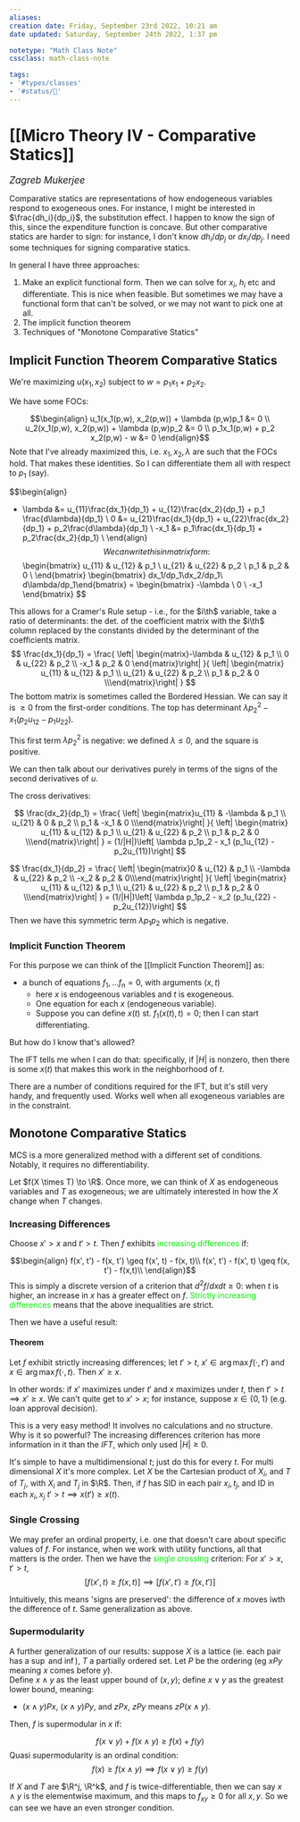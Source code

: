 ```yaml
---
aliases:
creation date: Friday, September 23rd 2022, 10:21 am
date updated: Saturday, September 24th 2022, 1:37 pm

notetype: "Math Class Note"
cssclass: math-class-note

tags: 
- '#types/classes'
- '#status/🚧'
---
```


# [[Micro Theory IV - Comparative Statics]]
<span style = "font-size:120%"><i >Zagreb Mukerjee </i></span>

Comparative statics are representations of how endogeneous variables respond to exogeneous ones. For instance, I might be interested in $\frac{dh_i}{dp_i}$, the substitution effect. I happen to know the sign of this, since the expenditure function is concave. But other comparative statics are harder to sign: for instance, I don't know $dh_i/dp_j$ or $dx_i/dp_j$. I need some techniques for signing comparative statics. 

In general I have three approaches:
1) Make an explicit functional form. Then we can solve for $x_i$, $h_i$ etc and differentiate. This is nice when feasible. But sometimes we may have a functional form that can't be solved, or we may not want to pick one at all. 
2) The implicit function theorem
3) Techniques of "Monotone Comparative Statics"

## Implicit Function Theorem Comparative Statics

We're maximizing $u(x_1, x_2)$ subject to $w = p_1 x_1 + p_2 x_2$. 

We have some FOCs: 

$$\begin{align}
u_1(x_1(p,w), x_2(p,w)) + \lambda (p,w)p_1 &= 0 \\
u_2(x_1(p,w), x_2(p,w)) + \lambda (p,w)p_2 &= 0 \\
p_1x_1(p,w) + p_2 x_2(p,w) - w &= 0
\end{align}$$
Note that I've already maximized this, i.e. $x_1, x_2, \lambda$ are such that the FOCs hold. That makes these identities. So I can differentiate them all with respect to $p_1$ (say). 

$$\begin{align}
 - \lambda &= u_{11}\frac{dx_1}{dp_1} + u_{12}\frac{dx_2}{dp_1} + p_1 \frac{d\lambda}{dp_1} \\
0 &= u_{21}\frac{dx_1}{dp_1} + u_{22}\frac{dx_2}{dp_1} + p_2\frac{d\lambda}{dp_1} \\
-x_1 &= p_1\frac{dx_1}{dp_1} + p_2\frac{dx_2}{dp_1} \\
\end{align}$$
We can write this in matrix form: 
$$
\begin{bmatrix} 
u_{11} & u_{12} & p_1 \\ 
u_{21} & u_{22} & p_2 \\ 
p_1 & p_2 & 0 \\
\end{bmatrix}
\begin{bmatrix} dx_1/dp_1\\dx_2/dp_1\\ d\lambda/dp_1\end{bmatrix} = \begin{bmatrix} 
-\lambda \\ 0 \\ -x_1
\end{bmatrix}
$$

This allows for a Cramer's Rule setup - i.e., for the $i\th$ variable, take a ratio of determinants: the det. of the coefficient matrix with the $i\th$ column replaced by the constants divided by the determinant of the coefficients matrix. 
$$
\frac{dx_1}{dp_1} = \frac{
	\left| \begin{matrix}-\lambda & u_{12} & p_1 \\ 0 & u_{22} & p_2 \\ -x_1 & p_2 & 0 \end{matrix}\right|
}{
	\left| \begin{matrix} u_{11} & u_{12} & p_1 \\ 
u_{21} & u_{22} & p_2 \\ 
p_1 & p_2 & 0 \\\end{matrix}\right|
}
$$
The bottom matrix is sometimes called the Bordered Hessian. We can say it is $\geq 0$ from the first-order conditions. 
The top has determinant $\lambda p_2^2 - x_1(p_2u_{12} - p_1u_{22})$. 

This first term $\lambda p_2^2$ is negative: we defined $\lambda \leq 0$, and the square is positive. 

We can then talk about our derivatives purely in terms of the signs of the second derivatives of $u$. 

The cross derivatives: 

$$
\frac{dx_2}{dp_1} = \frac{
	\left| \begin{matrix}u_{11} & -\lambda & p_1 \\ 
u_{21} & 0 & p_2 \\ 
p_1 & -x_1 & 0 \\\end{matrix}\right|
}{
	\left| \begin{matrix} u_{11} & u_{12} & p_1 \\ 
u_{21} & u_{22} & p_2 \\ 
p_1 & p_2 & 0 \\\end{matrix}\right|
} = (1/|H|)\left[ \lambda p_1p_2 - x_1 (p_1u_{12} -p_2u_{11})\right]
$$

$$
\frac{dx_1}{dp_2} = \frac{
	\left| \begin{matrix}0 & u_{12} & p_1 \\ 
-\lambda & u_{22} & p_2 \\ 
-x_2 & p_2 & 0\\\end{matrix}\right|
}{
	\left| \begin{matrix} u_{11} & u_{12} & p_1 \\ 
u_{21} & u_{22} & p_2 \\ 
p_1 & p_2 & 0 \\\end{matrix}\right|
} = (1/|H|)\left[ \lambda p_1p_2 - x_2 (p_1u_{22} -p_2u_{12})\right]
$$
Then we have this symmetric term $\lambda p_1p_2$ which is negative. 

### Implicit Function Theorem

For this purpose we can think of the [[Implicit Function Theorem]] as: 
- a bunch of equations $f_1, \ldots f_n = 0$, with arguments $(x,t)$ 
	- here $x$ is endogeenous variables and $t$ is exogeneous. 
	- One equation for each $x$ (endogeneous variable). 
	- Suppose you can define $x(t)$ st. $f_1(x(t),t) = 0$; then I can start differentiating. 

But how do I know that's allowed?

The IFT tells me when I can do that: specifically, if $|H|$ is nonzero, then there is some $x(t)$ that makes this work in the neighborhood of $t$. 

There are a number of conditions required for the IFT, but it's still very handy, and frequently used. Works well when all exogeneous variables are in the constraint. 



## Monotone Comparative Statics

MCS is a more generalized method with a different set of conditions. Notably, it requires no differentiability. 

Let $f(X \times T) \to \R$. Once more, we can think of $X$ as endogeneous variables and $T$ as exogeneous; we are ultimately interested in how the $X$ change when $T$ changes. 


### Increasing Differences

Choose $x' > x$ and $t' > t$. Then $f$ exhibits <font color=gree>increasing differences</font> if: 

$$\begin{align}
f(x', t') - f(x, t') \geq f(x', t) - f(x, t)\\
f(x', t') - f(x', t) \geq f(x, t') - f(x,t)\\
\end{align}$$
This is simply a discrete version of a criterion that $d^2f/dxdt \geq 0$: when $t$ is higher, an increase in $x$ has a greater effect on $f$. <font color=gree>Strictly increasing differences</font> means that the above inequalities are strict. 


Then we have a useful result:

#### Theorem

Let $f$ exhibit strictly increasing differences; let $t' > t$, $x' \in \arg \max f(\cdot, t')$ and $x \in \arg \max f(\cdot, t)$. Then $x' \geq x$. 

In other words: if $x'$ maximizes under $t'$ and $x$ maximizes under $t$, then $t' > t \implies x' \geq x$. 
We can't quite get to $x'>x$; for instance, suppose $x \in \{0,1\}$ (e.g. loan approval decision). 

This is a very easy method! It involves no calculations and no structure. Why is it so powerful? The increasing differences criterion has more information in it than the $IFT$, which only used $|H| \geq 0$. 

It's simple to have a multidimensional $t$; just do this for every $t$. For multi dimensional $X$ it's more complex. Let $X$ be the Cartesian product of $X_i$, and $T$ of $T_j$, with $X_i$ and $T_j$ in $\R$. Then, if $f$ has SID in each pair $x_i, t_j$, and ID in each $x_i, x_j$ $t' > t \implies x(t') \geq x(t)$. 


### Single Crossing

We may prefer an ordinal property, i.e. one that doesn't care about specific values of $f$. For instance, when we work with utility functions, all that matters is the order. Then we have the <font color=gree>single crossing</font> criterion: For $x' > x$, $t' > t$, 
$$[f(x', t) \geq f(x, t)] \implies [f(x', t') \geq f(x, t')]$$

Intuitively, this means 'signs are preserved': the difference of $x$ moves iwth the difference of $t$. Same generalization as above. 


### Supermodularity

A further generalization of our results: suppose $X$ is a lattice (ie. each pair has a $\sup$ and $\inf$), $T$ a partially ordered set. Let $P$ be the ordering (eg $xPy$ meaning $x$ comes before $y$).  
Define $x \land y$ as the least upper bound of $(x,y)$; define $x \lor y$ as the greatest lower bound, meaning:
- $(x \land y)Px$, $(x\land y)Py$, and $zPx$, $zPy$ means $zP(x\land y)$. 


Then, $f$ is supermodular in $x$ if: 

$$ f(x \lor y ) + f(x \land y) \geq f(x) + f(y) $$
Quasi supermodularity is an ordinal condition: 
$$ f(x) \geq f(x \land y) \implies f(x \lor y) \geq f(y)$$


If $X$ and $T$ are $\R^j, \R^k$, and $f$ is twice-differentiable, then we can say $x \land y$ is the elementwise maximum, and this maps to $f_{xy} \geq 0$ for all $x,y$. So we can see we have an even stronger condition. 


